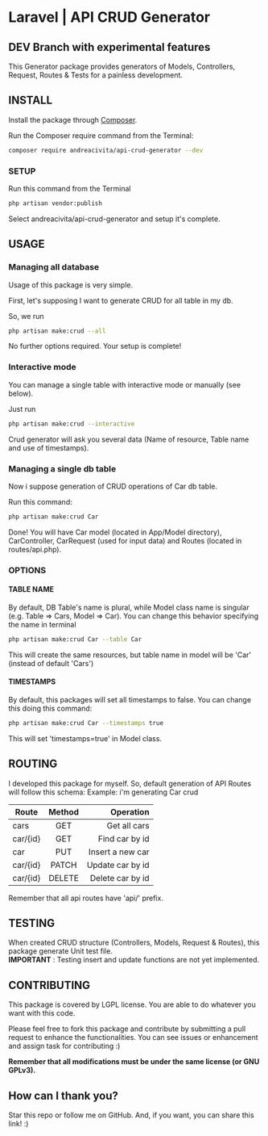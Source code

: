 # Laravel | API CRUD Generator 

## DEV Branch with experimental features

This Generator package provides generators of Models, Controllers, Request, Routes & Tests for a painless development. 

## INSTALL

Install the package through [Composer](https://getcomposer.org/).

Run the Composer require command from the Terminal:

```sh
composer require andreacivita/api-crud-generator --dev
```

### SETUP

Run this command from the Terminal

```sh
php artisan vendor:publish
```
Select andreacivita/api-crud-generator and setup it's complete.


## USAGE

### Managing all database
Usage of this package is very simple.

First, let's supposing I want to generate CRUD for all table in my db.

So, we run

```sh
php artisan make:crud --all
```

No further options required. Your setup is complete!


### Interactive mode

You can manage a single table with interactive mode or manually (see below).

Just run

```sh
php artisan make:crud --interactive
```

Crud generator will ask you several data (Name of resource, Table name and use of timestamps).


### Managing a single db table

Now i suppose generation of CRUD operations of Car db table.

Run this command:

```sh
php artisan make:crud Car
```
Done! You will have Car model (located in App/Model directory), CarController, CarRequest (used for input data) and Routes (located in routes/api.php).

### OPTIONS

#### TABLE NAME
By default, DB Table's name is plural, while Model class name is singular (e.g. Table => Cars, Model => Car). 
You can change this behavior specifying the name in terminal

```sh
php artisan make:crud Car --table Car
```
This will create the same resources, but table name in model will be 'Car' (instead of default 'Cars')

#### TIMESTAMPS

By default, this packages will set all timestamps to false. You can change this doing this command:

```sh
php artisan make:crud Car --timestamps true
```

This will set 'timestamps=true' in Model class.

## ROUTING

I developed this package for myself. So, default generation of API Routes will follow this schema:
Example: i'm generating Car crud

| Route         | Method           | Operation        |
| ------------- |:----------------:| ----------------:|
| cars          | GET              | Get all cars     |
| car/{id}      | GET              | Find car by id   |
| car           | PUT              | Insert a new car |
| car/{id}      | PATCH            | Update car by id |
| car/{id}      | DELETE           | Delete car by id |

Remember that all api routes have 'api/' prefix.

## TESTING

When created CRUD structure (Controllers, Models, Request & Routes), this package generate Unit test file. <br>
**IMPORTANT** : Testing insert and update functions are not yet implemented.

## CONTRIBUTING

This package is covered by LGPL license. You are able to do whatever you want with this code.

Please feel free to fork this package and contribute by submitting a pull request to enhance the functionalities.
You can see issues or enhancement and assign task for contributing :)

**Remember that all modifications must be under the same license (or GNU GPLv3).**

## How can I thank you?

Star this repo or follow me on GitHub. And, if you want, you can share this link! :)



